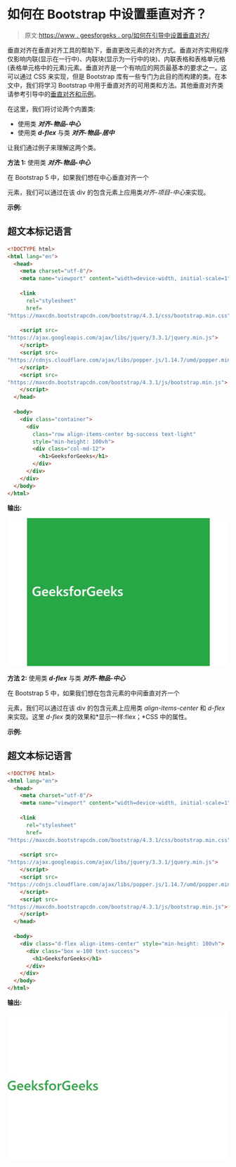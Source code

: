 # 如何在 Bootstrap 中设置垂直对齐？

> 原文:[https://www . geesforgeks . org/如何在引导中设置垂直对齐/](https://www.geeksforgeeks.org/how-to-set-vertical-alignment-in-bootstrap/)

垂直对齐在垂直对齐工具的帮助下，垂直更改元素的对齐方式。垂直对齐实用程序仅影响内联(显示在一行中)、内联块(显示为一行中的块)、内联表格和表格单元格(表格单元格中的元素)元素。垂直对齐是一个有响应的网页最基本的要求之一。这可以通过 CSS 来实现，但是 Bootstrap 库有一些专门为此目的而构建的类。在本文中，我们将学习 Bootstrap 中用于垂直对齐的可用类和方法。其他垂直对齐类请参考引导中的[垂直对齐和示例](https://www.geeksforgeeks.org/vertical-alignment-in-bootstrap-with-examples/)。

在这里，我们将讨论两个内置类:

*   使用类 ***对齐-物品-中心***
*   使用类 ***d-flex*** 与类 ***对齐-物品-居中***

让我们通过例子来理解这两个类。

**方法 1:** 使用类 ***对齐-物品-中心***

在 Bootstrap 5 中，如果我们想在中心垂直对齐一个

元素，我们可以通过在该 div 的包含元素上应用类*对齐-项目-中心*来实现。

**示例:**

## 超文本标记语言

```html
<!DOCTYPE html>
<html lang="en">
  <head>
    <meta charset="utf-8"/>
    <meta name="viewport" content="width=device-width, initial-scale=1" />

    <link
      rel="stylesheet"
      href=
"https://maxcdn.bootstrapcdn.com/bootstrap/4.3.1/css/bootstrap.min.css"/>

    <script src=
"https://ajax.googleapis.com/ajax/libs/jquery/3.3.1/jquery.min.js">
    </script>
    <script src=
"https://cdnjs.cloudflare.com/ajax/libs/popper.js/1.14.7/umd/popper.min.js">
    </script>
    <script src=
"https://maxcdn.bootstrapcdn.com/bootstrap/4.3.1/js/bootstrap.min.js">
    </script>
  </head>

  <body>
    <div class="container">
      <div
        class="row align-items-center bg-success text-light"
        style="min-height: 100vh">
        <div class="col-md-12">
          <h1>GeeksforGeeks</h1>
        </div>
      </div>
    </div>
  </body>
</html>
```

**输出:**

![](img/2f3918140de828096544957c380f028c.png)

**方法 2:** 使用类 ***d-flex*** 与类 ***对齐-物品-中心***

在 Bootstrap 5 中，如果我们想在包含元素的中间垂直对齐一个

元素，我们可以通过在该 div 的包含元素上应用类 *align-items-center* 和 *d-flex* 来实现。这里 *d-flex* 类的效果和*显示一样:flex；*CSS 中的属性。

**示例:**

## 超文本标记语言

```html
<!DOCTYPE html>
<html lang="en">
  <head>
    <meta charset="utf-8"/>
    <meta name="viewport" content="width=device-width, initial-scale=1"/>

    <link
      rel="stylesheet"
      href=
"https://maxcdn.bootstrapcdn.com/bootstrap/4.3.1/css/bootstrap.min.css"/>

    <script src=
"https://ajax.googleapis.com/ajax/libs/jquery/3.3.1/jquery.min.js">
    </script>
    <script src=
"https://cdnjs.cloudflare.com/ajax/libs/popper.js/1.14.7/umd/popper.min.js">
    </script>
    <script src=
"https://maxcdn.bootstrapcdn.com/bootstrap/4.3.1/js/bootstrap.min.js">
    </script>
  </head>

  <body>
    <div class="d-flex align-items-center" style="min-height: 100vh">
      <div class="box w-100 text-success">
        <h1>GeeksforGeeks</h1>
      </div>
    </div>
  </body>
</html>
```

**输出:**

![](img/007a77f6b4c780142eb2d2932c29516e.png)
